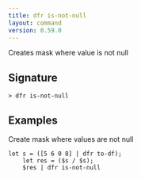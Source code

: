 ```yaml
---
title: dfr is-not-null
layout: command
version: 0.59.0
---
```


Creates mask where value is not null

## Signature

```> dfr is-not-null ```

## Examples

Create mask where values are not null
```shell
let s = ([5 6 0 8] | dfr to-df);
    let res = ($s / $s);
    $res | dfr is-not-null
```

